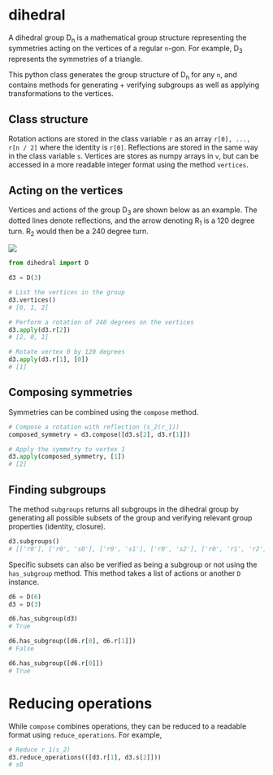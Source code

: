 # dihedral
A dihedral group D<sub>n</sub> is a mathematical group structure representing the symmetries acting on the
vertices of a regular `n`-gon. For example, D<sub>3</sub> represents the symmetries of a triangle.

This python class generates the group structure of D<sub>n</sub> for any `n`, and contains methods for generating + verifying
subgroups as well as applying transformations to the vertices.

## Class structure
Rotation actions are stored in the class variable `r` as an array `r[0], ..., r[n / 2]` where the identity is `r[0]`. 
Reflections are stored in the same way in the class variable `s`. Vertices are stores as numpy arrays in `v`, but can be accessed
in a more readable integer format using the method `vertices`.

## Acting on the vertices

Vertices and actions of the group D<sub>3</sub> are shown below as an example. The dotted lines denote reflections, and the arrow denoting R<sub>1</sub> is a 120 degree turn. R<sub>2</sub> would then be a 240 degree turn.

<img src="https://i.imgur.com/SzLzRy9.png"/>

```python
from dihedral import D

d3 = D(3)

# List the vertices in the group
d3.vertices()
# [0, 1, 2]

# Perform a rotation of 240 degrees on the vertices
d3.apply(d3.r[2])
# [2, 0, 1]

# Rotate vertex 0 by 120 degrees
d3.apply(d3.r[1], [0])
# [1]
```

## Composing symmetries
Symmetries can be combined using the `compose` method.

```python
# Compose a rotation with reflection (s_2(r_1))
composed_symmetry = d3.compose([d3.s[2], d3.r[1]])

# Apply the symmetry to vertex 1
d3.apply(composed_symmetry, [1])
# [2]
```

## Finding subgroups
The method `subgroups` returns all subgroups in the dihedral group by generating all possible subsets of the group and
verifying relevant group properties (identity, closure).

```python
d3.subgroups()
# [['r0'], ['r0', 's0'], ['r0', 's1'], ['r0', 's2'], ['r0', 'r1', 'r2'], ['r0', 'r1', 'r2', 's0', 's1', 's2']]
```

Specific subsets can also be verified as being a subgroup or not using the `has_subgroup` method. This method takes a list of actions or another `D` instance.

```python
d6 = D(6)
d3 = D(3)

d6.has_subgroup(d3)
# True

d6.has_subgroup([d6.r[0], d6.r[1]])
# False

d6.has_subgroup([d6.r[0]])
# True
```

# Reducing operations

While `compose` combines operations, they can be reduced to a readable format using `reduce_operations`. For example,

```python
# Reduce r_1(s_2)
d3.reduce_operations(([d3.r[1], d3.s[2]]))
# s0
```
